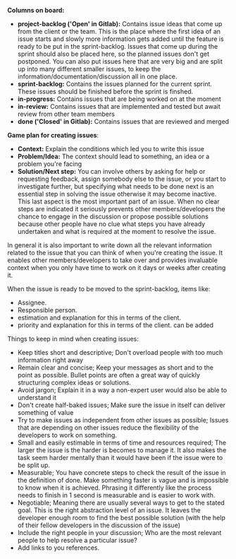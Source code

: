 **Columns on board:**
- **project-backlog ('Open' in Gitlab):** Contains issue ideas that come up from the client or the team. This is the place where the first idea of an issue starts and slowly more information gets added until the feature is ready to be put in the sprint-backlog. Issues that come up during the sprint should also be placed here, so the planned issues don't get postponed. You can also put issues here that are very big and are split up into many different smaller issues, to keep the information/documentation/discussion all in one place.
- **sprint-backlog:** Contains the issues planned for the current sprint. These issues should be finished before the sprint is finshed.
- **in-progress:** Contains issues that are being worked on at the moment
- **in-review:** Contains issues that are implemented and tested but await review from other team members
- **done ('Closed' in Gitlab):** Contains issues that are reviewed and merged

**Game plan for creating issues**:
- **Context:** Explain the conditions which led you to write this issue
- **Problem/Idea:** The context should lead to something, an idea or a problem you're facing
- **Solution/Next step:** You can involve others by asking for help or requesting feedback, assign somebody else to the issue, or you start to investigate further, but specifying what needs to be done next is an essential step in solving the issue otherwise it may become inactive. This last aspect is the most important part of an issue. When no clear steps are indicated it seriously prevents other members/developers the chance to engage in the discussion or propose possible solutions because other people have no clue what steps you have already undertaken and what is required at the moment to resolve the issue. 

In general it is also important to write down all the relevant information related to the issue that you can think of when you're creating the issue. It enables other members/developers to take over and provides invaluable context when you only have time to work on it days or weeks after creating it.

When the issue is ready to be moved to the sprint-backlog, items like:
- Assignee.
- Responsible person.
- estimation and explanation for this in terms of the client.
- priority and explanation for this in terms of the client.
can be added

Things to keep in mind when creating issues:
- Keep titles short and descriptive; Don't overload people with too much information right away
- Remain clear and concise; Keep your messages as short and to the point as possible. Bullet points are often a great way of quickly structuring complex ideas or solutions.
- Avoid jargon; Explain it in a way a non-expert user would also be able to understand it
- Don't create half-baked issues; Make sure the issue in itself can deliver something of value
- Try to make issues as independent from other issues as possible; Issues that are depending on other issues reduce the flexibility of the developers to work on something.
- Small and easily estimable in terms of time and resources required; The larger the issue is the harder is becomes to manage it. It also makes the task seem harder mentally than it would have been if the issue were to be split up.
- Measurable; You have concrete steps to check the result of the issue in the definition of done. Make something faster is vague and is impossible to know when it is achieved. Phrasing it differently like the process needs to finish in 1 second is measurable and is easier to work with.
- Negotiable; Meaning there are usually several ways to get to the stated goal. This is the right abstraction level of an issue. It leaves the developer enough room to find the best possible solution (with the help of their fellow developers in the discussion of the issue)
- Include the right people in your discussion; Who are the most relevant people to help resolve a particular issue?
- Add links to you references.

